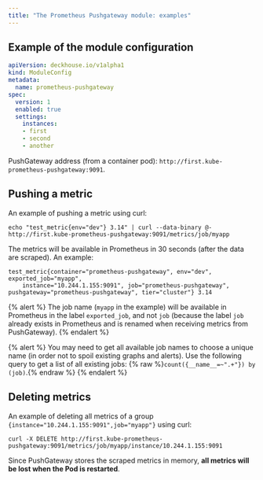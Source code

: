 ```yaml
---
title: "The Prometheus Pushgateway module: examples"
---
```


## Example of the module configuration

```yaml
apiVersion: deckhouse.io/v1alpha1
kind: ModuleConfig
metadata:
  name: prometheus-pushgateway
spec:
  version: 1
  enabled: true
  settings:
    instances:
    - first
    - second
    - another
```

PushGateway address (from a container pod): `http://first.kube-prometheus-pushgateway:9091`.

## Pushing a metric

An example of pushing a metric using curl:

```shell
echo "test_metric{env="dev"} 3.14" | curl --data-binary @- http://first.kube-prometheus-pushgateway:9091/metrics/job/myapp
```

The metrics will be available in Prometheus in 30 seconds (after the data are scraped). An example:

```text
test_metric{container="prometheus-pushgateway", env="dev", exported_job="myapp", 
    instance="10.244.1.155:9091", job="prometheus-pushgateway", pushgateway="prometheus-pushgateway", tier="cluster"} 3.14
```

{% alert %} The job name (`myapp` in the example) will be available in Prometheus in the label `exported_job`, and not `job` (because the label `job` already exists in Prometheus and is renamed when receiving metrics from PushGateway).
{% endalert %}

{% alert %} You may need to get all available job names to choose a unique name (in order not to spoil existing graphs and alerts). Use the following query to get a list of all existing jobs: {% raw %}`count({__name__=~".+"}) by (job)`.{% endraw %}
{% endalert %}

## Deleting metrics

An example of deleting all metrics of a group `{instance="10.244.1.155:9091",job="myapp"}` using curl:

```shell
curl -X DELETE http://first.kube-prometheus-pushgateway:9091/metrics/job/myapp/instance/10.244.1.155:9091
```

Since PushGateway stores the scraped metrics in memory, **all metrics will be lost when the Pod is restarted**.
